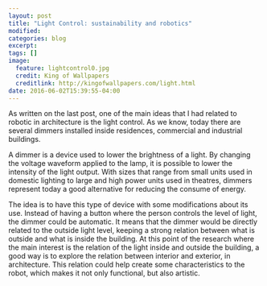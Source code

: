 ```yaml
---
layout: post
title: "Light Control: sustainability and robotics"
modified:
categories: blog
excerpt:
tags: []
image:
  feature: lightcontrol0.jpg
  credit: King of Wallpapers
  creditlink: http://kingofwallpapers.com/light.html
date: 2016-06-02T15:39:55-04:00
---
```


As written on the last post, one of the main ideas that I had related to robotic in architecture is the light control. As we know, today there are several dimmers installed inside residences, commercial and industrial buildings. 

A dimmer is a device used to lower the brightness of a light. By changing the voltage waveform applied to the lamp, it is possible to lower the intensity of the light output. With sizes that range from small units used in domestic lighting to large and high power units used in theatres, dimmers represent today a good alternative for reducing the consume of energy.

The idea is to have this type of device with some modifications about its use. Instead of having a button where the person controls the level of light, the dimmer could be automatic. It means that the dimmer would be directly related to the outside light level, keeping a strong relation between what is outside and what is inside the building.
At this point of the research where the main interest is the relation of the light inside and outside the building, a good way is to explore the relation between interior and exterior, in architecture. This relation could help create some characteristics to the robot, which makes it not only functional, but also artistic.  


[jekyll-gh]: https://github.com/jekyll/jekyll
[jekyll]:    http://jekyllrb.com
